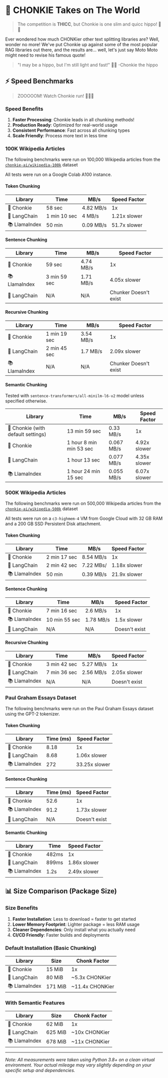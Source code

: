 # 🦛 CHONKIE Takes on The World

> The competition is **THICC**, but Chonkie is one slim and quicc hippo! 🦛✨

Ever wondered how much CHONKier other text splitting libraries are? Well, wonder no more! We've put Chonkie up against some of the most popular RAG libraries out there, and the results are... well, let's just say Moto Moto might need to revise his famous quote! 

> "I may be a hippo, but I'm still light and fast!" 🦛✨ -Chonkie the hippo

## ⚡ Speed Benchmarks

> ZOOOOOM! Watch Chonkie run! 🏃‍♂️💨

### Speed Benefits

1. **Faster Processing**: Chonkie leads in all chunking methods!
2. **Production Ready**: Optimized for real-world usage
3. **Consistent Performance**: Fast across all chunking types
4. **Scale Friendly**: Process more text in less time

### 100K Wikipedia Articles

The following benchmarks were run on 100,000 Wikipedia articles from the 
[`chonkie-ai/wikipedia-100k`](https://huggingface.co/datasets/chonkie-ai/wikipedia-100k) dataset

All tests were run on a Google Colab A100 instance.

#### Token Chunking

| Library | Time | MB/s | Speed Factor |
|---------|------|------|-------------|
| 🦛 Chonkie | 58 sec | 4.82 MB/s | 1x  |
| 🔗 LangChain | 1 min 10 sec | 4 MB/s| 1.21x slower |
| 📚 LlamaIndex | 50 min | 0.09 MB/s| 51.7x slower |

#### Sentence Chunking

| Library | Time | MB/s | Speed Factor |
|---------|------|------|-------------|
| 🦛 Chonkie | 59 sec | 4.74 MB/s | 1x |
| 📚 LlamaIndex | 3 min 59 sec | 1.71 MB/s| 4.05x slower |
| 🔗 LangChain | N/A | N/A | Chunker Doesn't exist |

#### Recursive Chunking

| Library | Time | MB/s | Speed Factor |
|---------|------|------|-------------|
| 🦛 Chonkie | 1 min 19 sec | 3.54 MB/s | 1x |
| 🔗 LangChain | 2 min 45 sec | 1.7 MB/s | 2.09x slower |
| 📚 LlamaIndex | N/A | N/A | Chunker Doesn't exist |

#### Semantic Chunking

Tested with `sentence-transformers/all-minilm-l6-v2` model unless specified otherwise.

| Library | Time | MB/s | Speed Factor |
|---------|------|------|-------------|
| 🦛 Chonkie (with default settings) | 13 min 59 sec | 0.33 MB/s | 1x |
| 🦛 Chonkie | 1 hour 8 min min 53 sec | 0.067 MB/s | 4.92x slower |
| 🔗 LangChain | 1 hour 13 sec | 0.077 MB/s | 4.35x slower |
| 📚 LlamaIndex | 1 hour 24 min 15 sec| 0.055 MB/s | 6.07x slower |

### 500K Wikipedia Articles

The following benchmarks were run on 500,000 Wikipedia articles from the 
[`chonkie-ai/wikipedia-500k`](https://huggingface.co/datasets/chonkie-ai/wikipedia-500k) dataset

All tests were run on a `c3-highmem-4` VM from Google Cloud with 32 GB RAM and a 200 GB SSD Persistent Disk attachment.

#### Token Chunking

| Library | Time | MB/s | Speed Factor |
|---------|------|------|-------------|
| 🦛 Chonkie | 2 min 17 sec | 8.54 MB/s | 1x |
| 🔗 LangChain | 2 min 42 sec | 7.22 MBs/ | 1.18x slower |
| 📚 LlamaIndex | 50 min | 0.39 MB/s | 21.9x slower |

#### Sentence Chunking

| Library | Time | MB/s | Speed Factor |
|---------|------|------|-------------|
| 🦛 Chonkie | 7 min 16 sec | 2.6 MB/s | 1x |
| 📚 LlamaIndex | 10 min 55 sec | 1.78 MB/s | 1.5x slower |
| 🔗 LangChain | N/A | N/A | Doesn't exist |

#### Recursive Chunking

| Library | Time | MB/s | Speed Factor |
|---------|------|------|-------------|
| 🦛 Chonkie | 3 min 42 sec | 5.27 MB/s | 1x |
| 🔗 LangChain | 7 min 36 sec | 2.56 MB/s | 2.05x slower |
| 📚 LlamaIndex | N/A | N/A | Doesn't exist |

### Paul Graham Essays Dataset

The following benchmarks were run on the Paul Graham Essays dataset using the GPT-2 tokenizer. 

#### Token Chunking

| Library | Time (ms) | Speed Factor |
|---------|-----------|--------------|
| 🦛 Chonkie | 8.18 | 1x |
| 🔗 LangChain | 8.68 | 1.06x slower |
| 📚 LlamaIndex | 272 | 33.25x slower |

#### Sentence Chunking 

| Library | Time (ms) | Speed Factor |
|---------|-----------|--------------|
| 🦛 Chonkie | 52.6 | 1x |
| 📚 LlamaIndex | 91.2 | 1.73x slower |
| 🔗 LangChain | N/A | Doesn't exist |

#### Semantic Chunking 

| Library | Time | Speed Factor |
|---------|------|-------------|
| 🦛 Chonkie | 482ms | 1x |
| 🔗 LangChain | 899ms | 1.86x slower |
| 📚 LlamaIndex | 1.2s | 2.49x slower |

## 📊 Size Comparison (Package Size)

### Size Benefits

1. **Faster Installation**: Less to download = faster to get started
2. **Lower Memory Footprint**: Lighter package = less RAM usage
3. **Cleaner Dependencies**: Only install what you actually need
4. **CI/CD Friendly**: Faster builds and deployments

### Default Installation (Basic Chunking)

| Library | Size | Chonk Factor |
|---------|------|--------------|
| 🦛 Chonkie | 15 MiB | 1x |
| 🔗 LangChain | 80 MiB | ~5.3x CHONKier |
| 📚 LlamaIndex | 171 MiB | ~11.4x CHONKier |

### With Semantic Features

| Library | Size | Chonk Factor |
|---------|------|--------------|
| 🦛 Chonkie | 62 MiB | 1x |
| 🔗 LangChain | 625 MiB | ~10x CHONKier |
| 📚 LlamaIndex | 678 MiB | ~11x CHONKier |

---

*Note: All measurements were taken using Python 3.8+ on a clean virtual environment. Your actual mileage may vary slightly depending on your specific setup and dependencies.*